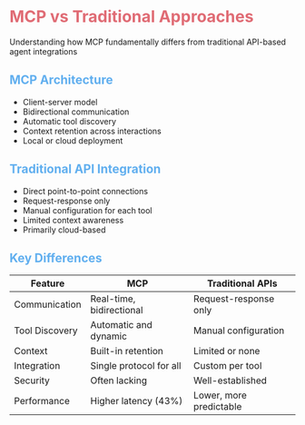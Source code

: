 # MCP vs Traditional Approaches

<SharedInfoBox title="Architectural Differences" type="info" icon="⚖️">
  Understanding how MCP fundamentally differs from traditional API-based agent integrations
</SharedInfoBox>

<div class="grid grid-cols-2 gap-4 mt-2">
<div>

## MCP Architecture
- <span class="text-blue-300 font-bold">Client-server model</span>
- <span class="text-blue-300 font-bold">Bidirectional</span> communication
- <span class="text-blue-300 font-bold">Automatic tool discovery</span>
- Context retention across interactions
- Local or cloud deployment

</div>
<div>

## Traditional API Integration
- Direct point-to-point connections
- Request-response only
- Manual configuration for each tool
- Limited context awareness
- Primarily cloud-based

</div>
</div>

<div class="mt-4">

## Key Differences

<div class="text-sm">

| Feature | MCP | Traditional APIs |
|---------|-----|-----------------|
| Communication | Real-time, bidirectional | Request-response only |
| Tool Discovery | Automatic and dynamic | Manual configuration |
| Context | Built-in retention | Limited or none |
| Integration | Single protocol for all | Custom per tool |
| Security | Often lacking | Well-established |
| Performance | Higher latency (43%) | Lower, more predictable |

</div>
</div>

<style>
h1 {
  color: #E06C75;
}
h2 {
  color: #61AFEF;
}
</style> 